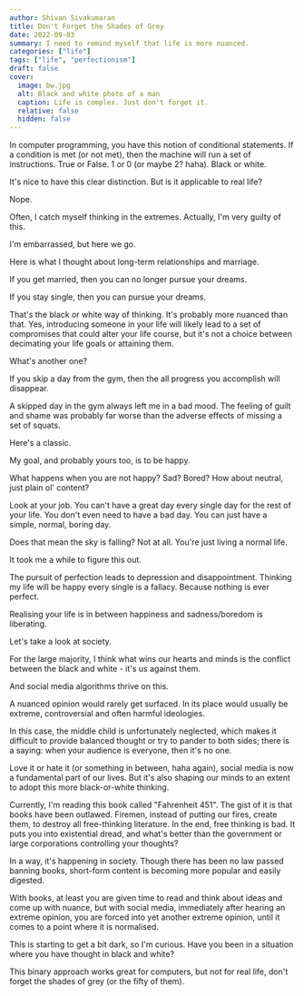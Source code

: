 ```yaml
---
author: Shivan Sivakumaran
title: Don't Forget the Shades of Grey
date: 2022-09-03
summary: I need to remind myself that life is more nuanced.
categories: ["life"]
tags: ["life", "perfectionism"]
draft: false
cover:
  image: bw.jpg
  alt: Black and white photo of a man
  caption: Life is complex. Just don't forget it.
  relative: false
  hidden: false
---
```

In computer programming, you have this notion of conditional statements. If a condition is met (or not met), then the machine will run a set of instructions. True or False. 1 or 0 (or maybe 2? haha). Black or white.

It's nice to have this clear distinction. But is it applicable to real life?

Nope.

Often, I catch myself thinking in the extremes. Actually, I'm very guilty of this.

I'm embarrassed, but here we go.

Here is what I thought about long-term relationships and marriage.

If you get married, then you can no longer pursue your dreams.

If you stay single, then you can pursue your dreams.

That's the black or white way of thinking. It's probably more nuanced than that. Yes, introducing someone in your life will likely lead to a set of compromises that could alter your life course, but it's not a choice between decimating your life goals or attaining them.

What's another one?

If you skip a day from the gym, then the all progress you accomplish will disappear.

A skipped day in the gym always left me in a bad mood. The feeling of guilt and shame was probably far worse than the adverse effects of missing a set of squats.

Here's a classic.

My goal, and probably yours too, is to be happy.

What happens when you are not happy? Sad? Bored? How about neutral, just plain ol' content?

Look at your job. You can't have a great day every single day for the rest of your life. You don't even need to have a bad day. You can just have a simple, normal, boring day.

Does that mean the sky is falling? Not at all. You're just living a normal life.

It took me a while to figure this out.

The pursuit of perfection leads to depression and disappointment. Thinking my life will be happy every single is a fallacy. Because nothing is ever perfect.

Realising your life is in between happiness and sadness/boredom is liberating.

Let's take a look at society.

For the large majority, I think what wins our hearts and minds is the conflict between the black and white - it's us against them.

And social media algorithms thrive on this.

A nuanced opinion would rarely get surfaced. In its place would usually be extreme, controversial and often harmful ideologies.

In this case, the middle child is unfortunately neglected, which makes it difficult to provide balanced thought or try to pander to both sides; there is a saying: when your audience is everyone, then it's no one.

Love it or hate it (or something in between, haha again), social media is now a fundamental part of our lives. But it's also shaping our minds to an extent to adopt this more black-or-white thinking.

Currently, I'm reading this book called "Fahrenheit 451". The gist of it is that books have been outlawed. Firemen, instead of putting our fires, create them, to destroy all free-thinking literature. In the end, free thinking is bad. It puts you into existential dread, and what's better than the government or large corporations controlling your thoughts?

In a way, it's happening in society. Though there has been no law passed banning books, short-form content is becoming more popular and easily digested.

With books, at least you are given time to read and think about ideas and come up with nuance, but with social media, immediately after hearing an extreme opinion, you are forced into yet another extreme opinion, until it comes to a point where it is normalised.

This is starting to get a bit dark, so I'm curious. Have you been in a situation where you have thought in black and white?

This binary approach works great for computers, but not for real life, don't forget the shades of grey (or the fifty of them).
